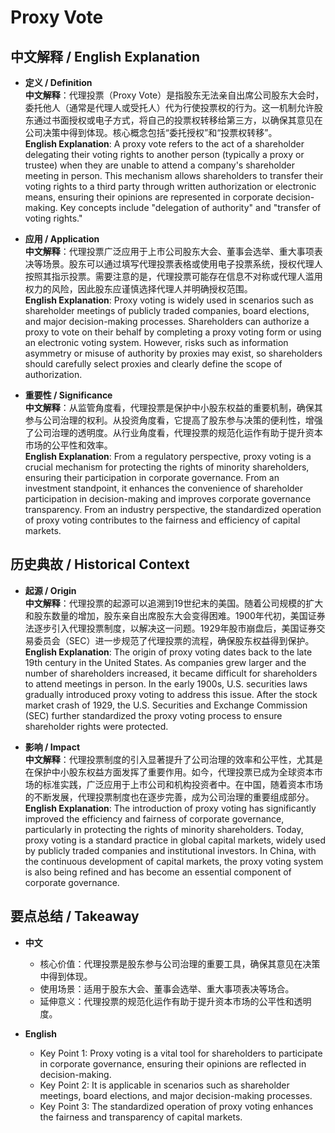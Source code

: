 # Proxy Vote

## 中文解释 / English Explanation

* **定义 / Definition**  
  **中文解释**：代理投票（Proxy Vote）是指股东无法亲自出席公司股东大会时，委托他人（通常是代理人或受托人）代为行使投票权的行为。这一机制允许股东通过书面授权或电子方式，将自己的投票权转移给第三方，以确保其意见在公司决策中得到体现。核心概念包括“委托授权”和“投票权转移”。  
  **English Explanation**: A proxy vote refers to the act of a shareholder delegating their voting rights to another person (typically a proxy or trustee) when they are unable to attend a company's shareholder meeting in person. This mechanism allows shareholders to transfer their voting rights to a third party through written authorization or electronic means, ensuring their opinions are represented in corporate decision-making. Key concepts include "delegation of authority" and "transfer of voting rights."

* **应用 / Application**  
  **中文解释**：代理投票广泛应用于上市公司股东大会、董事会选举、重大事项表决等场景。股东可以通过填写代理投票表格或使用电子投票系统，授权代理人按照其指示投票。需要注意的是，代理投票可能存在信息不对称或代理人滥用权力的风险，因此股东应谨慎选择代理人并明确授权范围。  
  **English Explanation**: Proxy voting is widely used in scenarios such as shareholder meetings of publicly traded companies, board elections, and major decision-making processes. Shareholders can authorize a proxy to vote on their behalf by completing a proxy voting form or using an electronic voting system. However, risks such as information asymmetry or misuse of authority by proxies may exist, so shareholders should carefully select proxies and clearly define the scope of authorization.

* **重要性 / Significance**  
  **中文解释**：从监管角度看，代理投票是保护中小股东权益的重要机制，确保其参与公司治理的权利。从投资角度看，它提高了股东参与决策的便利性，增强了公司治理的透明度。从行业角度看，代理投票的规范化运作有助于提升资本市场的公平性和效率。  
  **English Explanation**: From a regulatory perspective, proxy voting is a crucial mechanism for protecting the rights of minority shareholders, ensuring their participation in corporate governance. From an investment standpoint, it enhances the convenience of shareholder participation in decision-making and improves corporate governance transparency. From an industry perspective, the standardized operation of proxy voting contributes to the fairness and efficiency of capital markets.

## 历史典故 / Historical Context

* **起源 / Origin**  
  **中文解释**：代理投票的起源可以追溯到19世纪末的美国。随着公司规模的扩大和股东数量的增加，股东亲自出席股东大会变得困难。1900年代初，美国证券法逐步引入代理投票制度，以解决这一问题。1929年股市崩盘后，美国证券交易委员会（SEC）进一步规范了代理投票的流程，确保股东权益得到保护。  
  **English Explanation**: The origin of proxy voting dates back to the late 19th century in the United States. As companies grew larger and the number of shareholders increased, it became difficult for shareholders to attend meetings in person. In the early 1900s, U.S. securities laws gradually introduced proxy voting to address this issue. After the stock market crash of 1929, the U.S. Securities and Exchange Commission (SEC) further standardized the proxy voting process to ensure shareholder rights were protected.

* **影响 / Impact**  
  **中文解释**：代理投票制度的引入显著提升了公司治理的效率和公平性，尤其是在保护中小股东权益方面发挥了重要作用。如今，代理投票已成为全球资本市场的标准实践，广泛应用于上市公司和机构投资者中。在中国，随着资本市场的不断发展，代理投票制度也在逐步完善，成为公司治理的重要组成部分。  
  **English Explanation**: The introduction of proxy voting has significantly improved the efficiency and fairness of corporate governance, particularly in protecting the rights of minority shareholders. Today, proxy voting is a standard practice in global capital markets, widely used by publicly traded companies and institutional investors. In China, with the continuous development of capital markets, the proxy voting system is also being refined and has become an essential component of corporate governance.

## 要点总结 / Takeaway

* **中文**  
  - 核心价值：代理投票是股东参与公司治理的重要工具，确保其意见在决策中得到体现。  
  - 使用场景：适用于股东大会、董事会选举、重大事项表决等场合。  
  - 延伸意义：代理投票的规范化运作有助于提升资本市场的公平性和透明度。  

* **English**  
  - Key Point 1: Proxy voting is a vital tool for shareholders to participate in corporate governance, ensuring their opinions are reflected in decision-making.  
  - Key Point 2: It is applicable in scenarios such as shareholder meetings, board elections, and major decision-making processes.  
  - Key Point 3: The standardized operation of proxy voting enhances the fairness and transparency of capital markets.